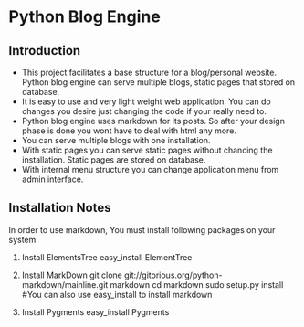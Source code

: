 Python Blog Engine
==================

Introduction
------------
* This project facilitates a base structure for a blog/personal website. Python blog engine can serve multiple blogs, static pages that stored on database.
* It is easy to use and very light weight web application. You can do changes you desire just changing the code if your really need to.
* Python blog engine uses markdown for its posts. So after your design phase is done you wont have to deal with html any more.
* You can serve multiple blogs with one installation.
* With static pages you can serve static pages without chancing the installation. Static pages are stored on database.
* With internal menu structure you can change application menu from admin interface.

Installation Notes
------------------
In order to use markdown, You must install following packages on your system

1. Install ElementsTree
			easy_install ElementTree

2. Install MarkDown
			git clone git://gitorious.org/python-markdown/mainline.git markdown
			cd markdown
			sudo setup.py install
			#You can also use easy_install to install markdown
3. Install  Pygments
   			easy_install Pygments


